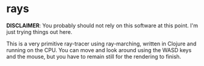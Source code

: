 # rays
**DISCLAIMER**: You probably should not rely on this software at this point. I'm just trying things out here.

This is a very primitive ray-tracer using ray-marching, written in Clojure and running on the CPU. You can move and look around using the WASD keys and the mouse, but you have to remain still for the rendering to finish.
